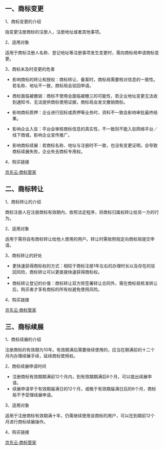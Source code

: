 ## 一、商标变更
1、商标变更的介绍

指变更注册商标的注册人，注册地址或者其他事项。

2、适用对象

适用于商标注册人名称、登记地址等注册事项发生变更时，需向商标局申请商标变更。

3、商标未及时变更的危害

 - 影响商标的转让和授权：商标转让、备案时，商标局需要核对信息的一致性。若名称、地址不一致，商标局会驳回申请。

 - 商标面临被撤销：商标不使用会面临被撤三的可能性，若企业地址变更无法收到通知书、无法提供商标使用证据，商标局会发文撤销商标。

 -  影响商标质押：企业进行招标或质押等业务时，资料不一致会影响审批最终结果。

 -  影响企业入驻：平台会审核商标信息的真实性，不一致则不能入驻网络平台／线下商城，影响企业宣传推广。

 -  影响商标续展：若商标名称、地址与注册时不一致，也没有变更证明，会导致商标续展失败，企业失去商标专用权。

4、购买链接

[京东云·商标管家](https://www.jdcloud.com/cn/pages/shangbiaoguanjia)

## 二、商标转让
1、商标转让的介绍

商标注册人在注册商标有效期内，依照法定程序，将商标归属权转让给另一方的行为。

2、适用对象

适用于需将自有商标转让给他人使用的用户。转让时需依照规定向商标局提交申请。

3、商标转让的好处

- 更快速获得商标权的方式：相较于商标注册1年左右的办理时长以及存在的驳回风险，商标转让可以更直接快速获得商标权。
- 
- 商标转让登记的价值：商标转让双方除签署转让合同外，需在商标局核准转让后，购买者才享有商标的所有权避免使用风险。

4、购买链接

[京东云·商标管家](https://www.jdcloud.com/cn/pages/shangbiaoguanjia)

## 三、商标续展
1、商标续展的介绍

注册商标的有效期为10年。有效期满后需要继续使用的，应当在期满前的十二个月内办理续展手续，延续商标使用权。

2、商标续展申请时间

- 注册商标有效期期满前12个月内，到有效期期满后6个月，可以提出续展申请。
- 续展申请早于有效期届满日的12个月，或晚于有效期届满日后的6个月，商标局不予受理续展申请。

3、适用对象

适用于注册商标有效期满十年，仍需继续使用该商标的用户，可以在到期前12个月进行商标续展操作。

4、购买链接

[京东云·商标管家](https://www.jdcloud.com/cn/pages/shangbiaoguanjia)

